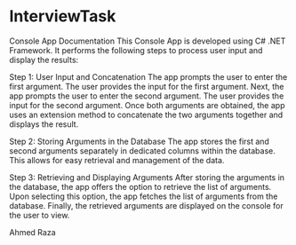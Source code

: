 # InterviewTask


Console App Documentation
This Console App is developed using C# .NET Framework. It performs the following steps to process user input and display the results:

Step 1: User Input and Concatenation
The app prompts the user to enter the first argument.
The user provides the input for the first argument.
Next, the app prompts the user to enter the second argument.
The user provides the input for the second argument.
Once both arguments are obtained, the app uses an extension method to concatenate the two arguments together and displays the result.

Step 2: Storing Arguments in the Database
The app stores the first and second arguments separately in dedicated columns within the database. This allows for easy retrieval and management of the data.

Step 3: Retrieving and Displaying Arguments
After storing the arguments in the database, the app offers the option to retrieve the list of arguments.
Upon selecting this option, the app fetches the list of arguments from the database.
Finally, the retrieved arguments are displayed on the console for the user to view.

Ahmed Raza
